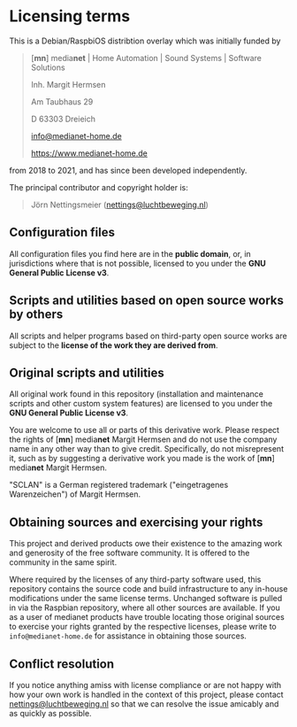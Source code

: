 # Licensing terms

This is a Debian/RaspbiOS distribtion overlay which was initially funded by

> [**mn**] media**net** | Home Automation | Sound Systems | Software Solutions
> 
> Inh. Margit Hermsen
> 
> Am Taubhaus 29
> 
> D 63303 Dreieich
>
> info@medianet-home.de 
>
> https://www.medianet-home.de

from 2018 to 2021, and has since been developed independently.

The principal contributor and copyright holder is:
> Jörn Nettingsmeier (nettings@luchtbeweging.nl)

## Configuration files

All configuration files you find here are in the **public domain**, or, in 
jurisdictions where that is not possible, licensed to you under the
**GNU General Public License v3**.

## Scripts and utilities based on open source works by others

All scripts and helper programs based on third-party open source works are
subject to the **license of the work they are derived from**.

## Original scripts and utilities

All original work found in this repository (installation and maintenance
scripts and other custom system features) are licensed to you under the
**GNU General Public License v3**.

You are welcome to use all or parts of this derivative work. Please respect
the rights of [**mn**] media**net** Margit Hermsen and do not use the company
name in any other way than to give credit. Specifically, do not misrepresent
it, such as by suggesting a derivative work you made is the work of [**mn**] 
media**net** Margit Hermsen.

"SCLAN" is a German registered trademark ("eingetragenes Warenzeichen") of
Margit Hermsen.

## Obtaining sources and exercising your rights

This project and derived products owe their existence to the amazing work and
generosity of the free software community. It is offered to the community in
the same spirit.

Where required by the licenses of any third-party software used, this repository
contains the source code and build infrastructure to any in-house modifications
under the same license terms.
Unchanged software is pulled in via the Raspbian repository, where all other
sources are available. 
If you as a user of medianet products have trouble locating those original
sources to exercise your rights granted by the respective licenses, please write
to `info@medianet-home.de` for assistance in obtaining those sources.

## Conflict resolution

If you notice anything amiss with license compliance or are not happy with how
your own work is handled in the context of this project, please contact
nettings@luchtbeweging.nl so that we can resolve the issue amicably and as
quickly as possible.
